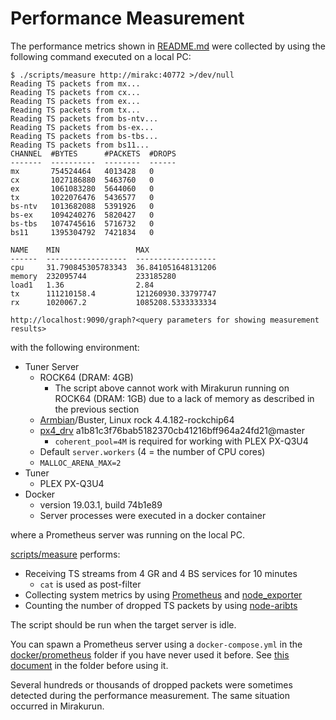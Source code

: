 # Performance Measurement

The performance metrics shown in [README.md](../README.md) were collected by
using the following command executed on a local PC:

```console
$ ./scripts/measure http://mirakc:40772 >/dev/null
Reading TS packets from mx...
Reading TS packets from cx...
Reading TS packets from ex...
Reading TS packets from tx...
Reading TS packets from bs-ntv...
Reading TS packets from bs-ex...
Reading TS packets from bs-tbs...
Reading TS packets from bs11...
CHANNEL  #BYTES      #PACKETS  #DROPS
-------  ----------  --------  ------
mx       754524464   4013428   0
cx       1027186880  5463760   0
ex       1061083280  5644060   0
tx       1022076476  5436577   0
bs-ntv   1013682088  5391926   0
bs-ex    1094240276  5820427   0
bs-tbs   1074745616  5716732   0
bs11     1395304792  7421834   0

NAME    MIN                 MAX
------  ------------------  ------------------
cpu     31.790845305783343  36.841051648131206
memory  232095744           233185280
load1   1.36                2.84
tx      111210158.4         121260930.33797747
rx      1020067.2           1085208.5333333334

http://localhost:9090/graph?<query parameters for showing measurement results>
```

with the following environment:

* Tuner Server
  * ROCK64 (DRAM: 4GB)
    * The script above cannot work with Mirakurun running on ROCK64 (DRAM: 1GB)
      due to a lack of memory as described in the previous section
  * [Armbian]/Buster, Linux rock 4.4.182-rockchip64
  * [px4_drv] a1b81c3f76bab5182370cb41216bff964a24fd21@master
    * `coherent_pool=4M` is required for working with PLEX PX-Q3U4
  * Default `server.workers` (4 = the number of CPU cores)
  * `MALLOC_ARENA_MAX=2`
* Tuner
  * PLEX PX-Q3U4
* Docker
  * version 19.03.1, build 74b1e89
  * Server processes were executed in a docker container

where a Prometheus server was running on the local PC.

[scripts/measure](../scripts/measure) performs:

* Receiving TS streams from 4 GR and 4 BS services for 10 minutes
  * `cat` is used as post-filter
* Collecting system metrics by using [Prometheus] and [node_exporter]
* Counting the number of dropped TS packets by using [node-aribts]

The script should be run when the target server is idle.

You can spawn a Prometheus server using a `docker-compose.yml` in the
[docker/prometheus](../docker/prometheus) folder if you have never used it
before.  See [this document](../docker/prometheus/README.md) in the folder
before using it.

Several hundreds or thousands of dropped packets were sometimes detected during
the performance measurement.  The same situation occurred in Mirakurun.

[Armbian]: https://www.armbian.com/rock64/
[px4_drv]: https://github.com/nns779/px4_drv
[Prometheus]: https://prometheus.io/
[node_exporter]: https://github.com/prometheus/node_exporter
[node-aribts]: https://www.npmjs.com/package/aribts
